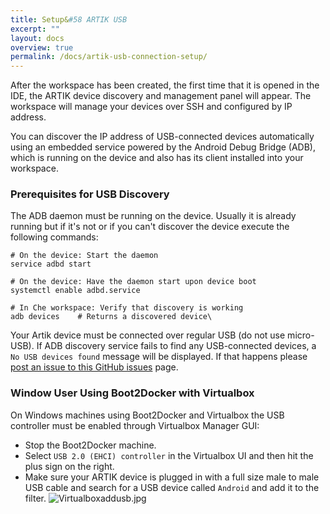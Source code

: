 ```yaml
---
title: Setup&#58 ARTIK USB
excerpt: ""
layout: docs
overview: true
permalink: /docs/artik-usb-connection-setup/
---
```

After the workspace has been created, the first time that it is opened in the IDE, the ARTIK device discovery and management panel will appear. The workspace will manage your devices over SSH and configured by IP address.

You can discover the IP address of USB-connected devices automatically using an embedded service powered by the Android Debug Bridge (ADB), which is running on the device and also has its client installed into your workspace.

### Prerequisites for USB Discovery
The ADB daemon must be running on the device. Usually it is already running but if it's not or if you can't discover the device execute the following commands:
```shell  
# On the device: Start the daemon
service adbd start

# On the device: Have the daemon start upon device boot
systemctl enable adbd.service

# In Che workspace: Verify that discovery is working
adb devices    # Returns a discovered device\
```
Your Artik device must be connected over regular USB (do not use micro-USB).  If ADB discovery service fails to find any USB-connected devices, a `No USB devices found` message will be displayed. If that happens please [post an issue to this GitHub issues](https://github.com/eclipse/che/issues) page.

### Window User Using Boot2Docker with Virtualbox
On Windows machines using Boot2Docker and Virtualbox the USB controller must be enabled through Virtualbox Manager GUI:
- Stop the Boot2Docker machine.
- Select `USB 2.0 (EHCI) controller` in the Virtualbox UI and then hit the plus sign on the right.
- Make sure your ARTIK device is plugged in with a full size male to male USB cable and search for a USB device called `Android` and add it to the filter.
![Virtualboxaddusb.jpg](images/Virtualboxaddusb.jpg)
